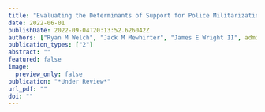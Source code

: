 ```yaml
---
title: "Evaluating the Determinants of Support for Police Militarization among Officers"
date: 2022-06-01
publishDate: 2022-09-04T20:13:52.626042Z
authors: ["Ryan M Welch", "Jack M Mewhirter", "James E Wright II", admin]
publication_types: ["2"]
abstract: ""
featured: false
image:
  preview_only: false
publication: "*Under Review*"
url_pdf: ""
doi: ""
---
```

